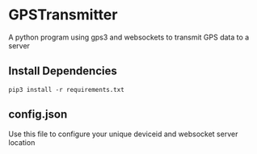 # GPSTransmitter
A python program using gps3 and websockets to transmit GPS data to a server

## Install Dependencies
``` pip3 install -r requirements.txt ```

## config.json
Use this file to configure your unique deviceid and websocket server location
